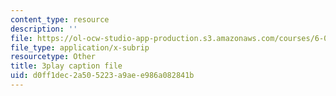 ```yaml
---
content_type: resource
description: ''
file: https://ol-ocw-studio-app-production.s3.amazonaws.com/courses/6-001-structure-and-interpretation-of-computer-programs-spring-2005/d0ff1dec2a505223a9aee986a082841b_yedzRWhi-9E.vtt
file_type: application/x-subrip
resourcetype: Other
title: 3play caption file
uid: d0ff1dec-2a50-5223-a9ae-e986a082841b
---
```

